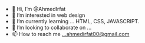 - 👋 Hi, I’m @AhmedIrfat
- 👀 I’m interested in web design 
- 🌱 I’m currently learning ... HTML, CSS, JAVASCRIPT.
- 💞️ I’m looking to collaborate on ...
- 📫 How to reach me ...ahmedirfat00@gmail.com

<!---
AhmedIrfat/AhmedIrfat is a ✨ special ✨ repository because its `README.md` (this file) appears on your GitHub profile.
You can click the Preview link to take a look at your changes.
--->

